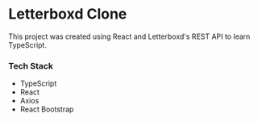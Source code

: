 # Letterboxd Clone

This project was created using React and Letterboxd's REST API to learn TypeScript.

### Tech Stack

- TypeScript
- React
- Axios
- React Bootstrap